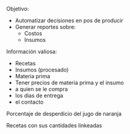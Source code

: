 Objetivo:

- Automatizar decisiones en pos de producir
- Generar reportes sobre:
  - Costos
  - Insumos

Información valiosa:

- Recetas
- Insumos (procesado)
- Materia prima
- Tener precios de materia prima y el insumo
- a quien se le compra
- los dias de entrega
- el contacto

Porcentaje de desperdicio del jugo de naranja

Recetas con sus cantidades linkeadas
